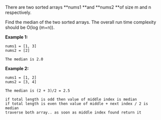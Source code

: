 There are two sorted arrays **nums1 **and **nums2 **of size m and n respectively.

Find the median of the two sorted arrays. The overall run time complexity should be O\(log \(m+n\)\).

**Example 1:**

```
nums1 = [1, 3]
nums2 = [2]

The median is 2.0
```

**Example 2:**

```
nums1 = [1, 2]
nums2 = [3, 4]

The median is (2 + 3)/2 = 2.5
```

```
if total length is odd then value of middle index is median
if total length is even then value of middle + next index / 2 is median
traverse both array.. as soon as middle index found return it
```



